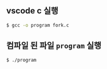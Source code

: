 ## vscode c 실행

```bash
$ gcc -o program fork.c
```

## 컴파일 된 파일 `program` 실행

```bash
$ ./program
```
